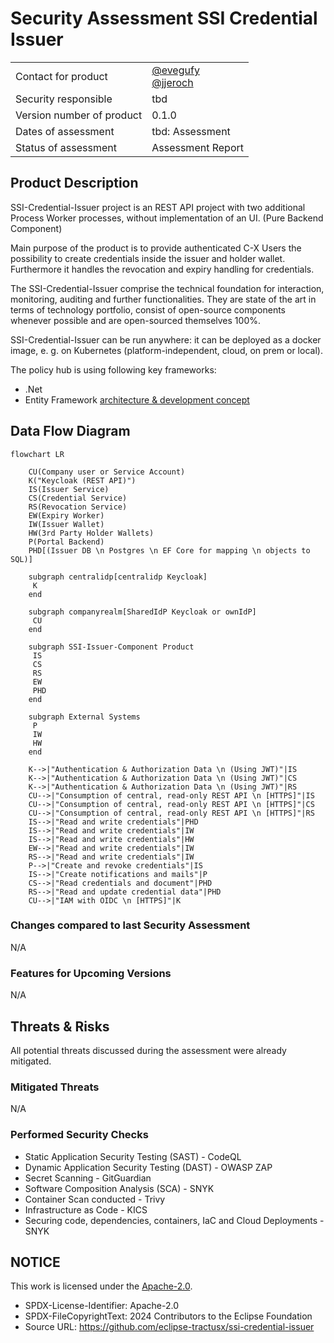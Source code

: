 # Security Assessment SSI Credential Issuer

|                           |                                                                                                |
| ------------------------- | ---------------------------------------------------------------------------------------------- |
| Contact for product       | [@evegufy](https://github.com/evegufy) <br> [@jjeroch](https://github.com/jjeroch)             |
| Security responsible      | tbd |
| Version number of product | 0.1.0                                                                                          |
| Dates of assessment       | tbd: Assessment                                                                      |
| Status of assessment      | Assessment Report                                                                            |

## Product Description

SSI-Credential-Issuer project is an REST API project with two additional Process Worker processes, without implementation of an UI. (Pure Backend Component)

Main purpose of the product is to provide authenticated C-X Users the possibility to create credentials inside the issuer and holder wallet. Furthermore it handles the revocation and expiry handling for credentials.

The SSI-Credential-Issuer comprise the technical foundation for interaction, monitoring, auditing and further functionalities.
They are state of the art in terms of technology portfolio, consist of open-source components whenever possible and are open-sourced themselves 100%.

SSI-Credential-Issuer can be run anywhere: it can be deployed as a docker image, e. g. on Kubernetes (platform-independent, cloud, on prem or local).

The policy hub is using following key frameworks:

- .Net
- Entity Framework
[architecture & development concept](https://github.com/eclipse-tractusx/ssi-credential-issuer/blob/main/docs/technical-documentation/architecture/Development%20Concept.md)

## Data Flow Diagram

```mermaid
flowchart LR

    CU(Company user or Service Account)
    K("Keycloak (REST API)")
    IS(Issuer Service)
    CS(Credential Service)
    RS(Revocation Service)
    EW(Expiry Worker)
    IW(Issuer Wallet)
    HW(3rd Party Holder Wallets)
    P(Portal Backend)
    PHD[(Issuer DB \n Postgres \n EF Core for mapping \n objects to SQL)]

    subgraph centralidp[centralidp Keycloak]
     K
    end

    subgraph companyrealm[SharedIdP Keycloak or ownIdP]
     CU
    end

    subgraph SSI-Issuer-Component Product   
     IS
     CS
     RS
     EW
     PHD
    end

    subgraph External Systems   
     P
     IW
     HW
    end

    K-->|"Authentication & Authorization Data \n (Using JWT)"|IS     
    K-->|"Authentication & Authorization Data \n (Using JWT)"|CS     
    K-->|"Authentication & Authorization Data \n (Using JWT)"|RS     
    CU-->|"Consumption of central, read-only REST API \n [HTTPS]"|IS
    CU-->|"Consumption of central, read-only REST API \n [HTTPS]"|CS
    CU-->|"Consumption of central, read-only REST API \n [HTTPS]"|RS
    IS-->|"Read and write credentials"|PHD
    IS-->|"Read and write credentials"|IW
    IS-->|"Read and write credentials"|HW
    EW-->|"Read and write credentials"|IW
    RS-->|"Read and write credentials"|IW
    P-->|"Create and revoke credentials"|IS
    IS-->|"Create notifications and mails"|P
    CS-->|"Read credentials and document"|PHD
    RS-->|"Read and update credential data"|PHD
    CU-->|"IAM with OIDC \n [HTTPS]"|K
```

### Changes compared to last Security Assessment

N/A

### Features for Upcoming Versions

N/A

## Threats & Risks

All potential threats discussed during the assessment were already mitigated.

### Mitigated Threats

N/A

### Performed Security Checks

- Static Application Security Testing (SAST) - CodeQL
- Dynamic Application Security Testing (DAST) - OWASP ZAP
- Secret Scanning - GitGuardian
- Software Composition Analysis (SCA) - SNYK
- Container Scan conducted - Trivy
- Infrastructure as Code - KICS
- Securing code, dependencies, containers, IaC and Cloud Deployments - SNYK

## NOTICE

This work is licensed under the [Apache-2.0](https://www.apache.org/licenses/LICENSE-2.0).

- SPDX-License-Identifier: Apache-2.0
- SPDX-FileCopyrightText: 2024 Contributors to the Eclipse Foundation
- Source URL: https://github.com/eclipse-tractusx/ssi-credential-issuer
